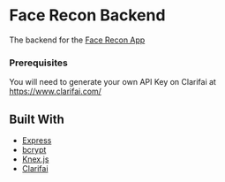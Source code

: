 # Face Recon Backend

The backend for the [Face Recon App](https://github.com/guvarallo/facerecognition)

### Prerequisites

You will need to generate your own API Key on Clarifai at https://www.clarifai.com/

## Built With

* [Express](https://expressjs.com/)
* [bcrypt](https://github.com/kelektiv/node.bcrypt.js)
* [Knex.js](http://knexjs.org/)
* [Clarifai](https://www.clarifai.com/)
